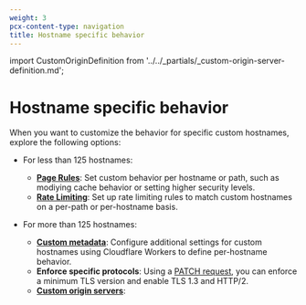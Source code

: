 ```yaml
---
weight: 3
pcx-content-type: navigation
title: Hostname specific behavior
---
```


import CustomOriginDefinition from '../../\_partials/\_custom-origin-server-definition.md';

# Hostname specific behavior

When you want to customize the behavior for specific custom hostnames, explore the following options:

*   For less than 125 hostnames:

    *   [**Page Rules**](https://support.cloudflare.com/hc/articles/218411427): Set custom behavior per hostname or path, such as modiying cache behavior or setting higher security levels.
    *   [**Rate Limiting**](https://support.cloudflare.com/hc/articles/115001635128): Set up rate limiting rules to match custom hostnames on a per-path or per-hostname basis.

*   For more than 125 hostnames:

    *   [**Custom metadata**](/ssl/custom-metadata/): Configure additional settings for custom hostnames using Cloudflare Workers to define per-hostname behavior.
    *   **Enforce specific protocols**: Using a [PATCH request](https://api.cloudflare.com/#custom-hostname-for-a-zone-edit-custom-hostname), you can enforce a minimum TLS version and enable TLS 1.3 and HTTP/2.
    *   [**Custom origin servers**](/ssl/custom-origin/): <CustomOriginDefinition/>
